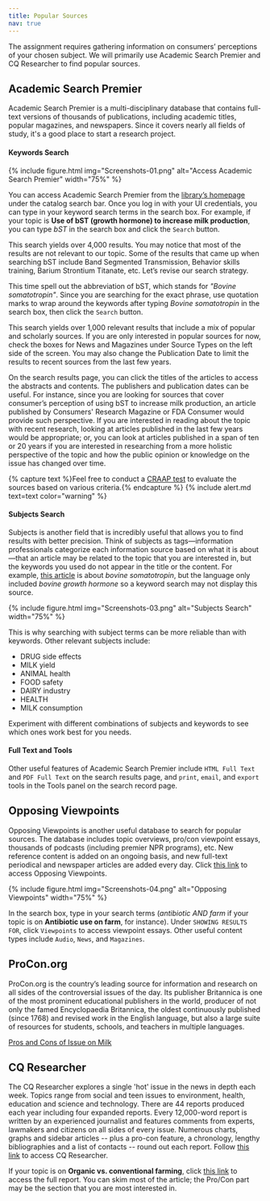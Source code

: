```yaml
---
title: Popular Sources
nav: true 
---
```


The assignment requires gathering information on consumers’ perceptions of your chosen subject. We will primarily use Academic Search Premier and CQ Researcher to find popular sources. 

## Academic Search Premier

Academic Search Premier is a multi-disciplinary database that contains full-text versions of thousands of publications, including academic titles, popular magazines, and newspapers. Since it covers nearly all fields of study, it's a good place to start a research project.

#### Keywords Search

{% include figure.html img="Screenshots-01.png" alt="Access Academic Search Premier" width="75%" %}

You can access Academic Search Premier from the [library’s homepage](https://www.lib.uidaho.edu/) under the catalog search bar. Once you log in with your UI credentials, you can type in your keyword search terms in the search box. For example, if your topic is **Use of bST (growth hormone) to increase milk production**, you can type *bST* in the search box and click the `Search` button. 

This search yields over 4,000 results. You may notice that most of the results are not relevant to our topic. Some of the results that came up when searching bST include Band Segmented Transmission, Behavior skills training, Barium Strontium Titanate, etc. Let’s revise our search strategy. 

This time spell out the abbreviation of bST, which stands for *"Bovine somatotropin"*. Since you are searching for the exact phrase, use quotation marks to wrap around the keywords after typing *Bovine somatotropin* in the search box, then click the `Search` button.

This search yields over 1,000 relevant results that include a mix of popular and scholarly sources. If you are only interested in popular sources for now, check the boxes for News and Magazines under Source Types on the left side of the screen. You may also change the Publication Date to limit the results to recent sources from the last few years. 

On the search results page, you can click the titles of the articles to access the abstracts and contents. The publishers and publication dates can be useful. For instance, since you are looking for sources that cover consumer’s perception of using bST to increase milk production, an article published by Consumers' Research Magazine or FDA Consumer would provide such perspective. If you are interested in reading about the topic with recent research, looking at articles published in the last few years would be appropriate; or, you can look at articles published in a span of ten or 20 years if you are interested in researching from a more holistic perspective of the topic and how the public opinion or knowledge on the issue has changed over time.

{% capture text %}Feel free to conduct a [CRAAP test](https://libguides.uidaho.edu/c.php?g=363237&p=2453602) to evaluate the sources based on various criteria.{% endcapture %}
{% include alert.md text=text color="warning" %}

#### Subjects Search

Subjects is another field that is incredibly useful that allows you to find results with better precision. Think of subjects as tags—information professionals categorize each information source based on what it is about—that an article may be related to the topic that you are interested in, but the keywords you used do not appear in the title or the content. For example, [this article](https://uidaho.idm.oclc.org/login?url=http://search.ebscohost.com/login.aspx?direct=true&db=f5h&AN=9610111153&site=ehost-live&scope=site) is about *bovine somatotropin*, but the language only included *bovine growth hormone* so a keyword search may not display this source. 

{% include figure.html img="Screenshots-03.png" alt="Subjects Search" width="75%" %}

This is why searching with subject terms can be more reliable than with keywords.
Other relevant subjects include:
-	DRUG side effects
-	MILK yield
-	ANIMAL health
-	FOOD safety 
-	DAIRY industry 
-	HEALTH 
-	MILK consumption

Experiment with different combinations of subjects and keywords to see which ones work best for you needs.

#### Full Text and Tools

Other useful features of Academic Search Premier include `HTML Full Text` and `PDF Full Text` on the search results page, and `print`, `email`, and `export` tools in the Tools panel on the search record page.

## Opposing Viewpoints

Opposing Viewpoints is another useful database to search for popular sources. The database includes topic overviews, pro/con viewpoint essays, thousands of podcasts (including premier NPR programs), etc. New reference content is added on an ongoing basis, and new full-text periodical and newspaper articles are added every day. Click [this link](https://go-gale-com.uidaho.idm.oclc.org/ps/dispBasicSearch.do?userGroupName=mosc00780&prodId=OVIC) to access Opposing Viewpoints.

{% include figure.html img="Screenshots-04.png" alt="Opposing Viewpoints" width="75%" %}

In the search box, type in your search terms (*antibiotic AND farm* if your topic is on **Antibiotic use on farm**, for instance). Under `SHOWING RESULTS FOR`, click `Viewpoints` to access viewpoint essays. Other useful content types include `Audio`, `News`, and `Magazines`.

## ProCon.org

ProCon.org is the country’s leading source for information and research on all sides of the controversial issues of the day. Its publisher Britannica is one of the most prominent educational publishers in the world, producer of not only the famed Encyclopaedia Britannica, the oldest continuously published (since 1768) and revised work in the English language, but also a large suite of resources for students, schools, and teachers in multiple languages.

[Pros and Cons of Issue on Milk](https://milk.procon.org/)

## CQ Researcher

The CQ Researcher explores a single 'hot' issue in the news in depth each week. Topics range from social and teen issues to environment, health, education and science and technology. There are 44 reports produced each year including four expanded reports. Every 12,000-word report is written by an experienced journalist and features comments from experts, lawmakers and citizens on all sides of every issue. Numerous charts, graphs and sidebar articles -- plus a pro-con feature, a chronology, lengthy bibliographies and a list of contacts -- round out each report. Follow [this link](https://library-cqpress-com.uidaho.idm.oclc.org/cqresearcher/index.php) to access CQ Researcher.

If your topic is on **Organic vs. conventional farming**, click [this link](https://library-cqpress-com.uidaho.idm.oclc.org/cqresearcher/document.php?id=cqresrre2018110200) to access the full report. You can skim most of the article; the Pro/Con part may be the section that you are most interested in.
